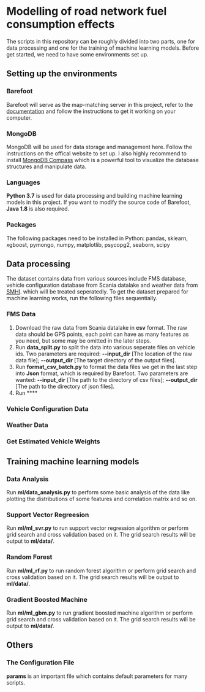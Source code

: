 # Modelling of road network fuel consumption effects

The scripts in this repository can be roughly divided into two parts, one for data processing and one for the training of machine learning models. Before get started, we need to have some environments set up.

## Setting up the environments

### Barefoot

Barefoot will serve as the map-matching server in this project, refer to the [documentation](https://github.com/bmwcarit/barefoot) and follow the instructions to get it working on your computer.

### MongoDB

MongoDB will be used for data storage and management here. Follow the instructions on the offical website to set up. I also highly recommend to install [MongoDB Compass](https://www.mongodb.com/download-center/compass) which is a powerful tool to visualize the database structures and manipulate data.

### Languages
**Python 3.7** is used for data processing and building machine learning models in this project. 
If you want to modify the source code of Barefoot, **Java 1.8** is also required.

### Packages
The following packages need to be installed in Python:
pandas, sklearn, xgboost, pymongo, numpy, matplotlib, psycopg2, seaborn, scipy


## Data processing
The dataset contains data from various sources include FMS database, vehicle configuration database from Scania datalake and weather data from [SMHI](https://www.smhi.se). which will be treated seperatedly. 
To get the dataset prepared for machine learning works, run the following files sequentially.

### FMS Data

1. Download the raw data from Scania datalake in **csv** format. The raw data should be GPS points, each point can have as many features as you need, but some may be omitted in the later steps.
2. Run **data_split.py** to split the data into various seperate files on vehicle ids. Two parameters are required: **--input_dir** [The location of the raw data file]; **--output_dir** [The target directory of the output files].
3. Run **format_csv_batch.py** to format the data files we get in the last step into **Json** format, which is required by Barefoot. Two parameters are wanted: **--input_dir** [The path to the directory of csv files]; **--output_dir** [The path to the directory of json files].
4. Run ****

### Vehicle Configuration Data

### Weather Data

### Get Estimated Vehicle Weights


## Training machine learning models

### Data Analysis

Run **ml/data_analysis.py** to perform some basic analysis of the data like plotting the distributions of some features and correlation matrix and so on. 

### Support Vector Regreesion

Run **ml/ml_svr.py** to run support vector regression algorithm or perform grid search and cross validation based on it. The grid search results will be output to **ml/data/**.

### Random Forest

Run **ml/ml_rf.py** to run random forest algorithm or perform grid search and cross validation based on it. The grid search results will be output to **ml/data/**.

### Gradient Boosted Machine

Run **ml/ml_gbm.py** to run gradient boosted machine algorithm or perform grid search and cross validation based on it. The grid search results will be output to **ml/data/**.

## Others

### The Configuration File
**params** is an important file which contains default parameters for many scripts. 

### 

